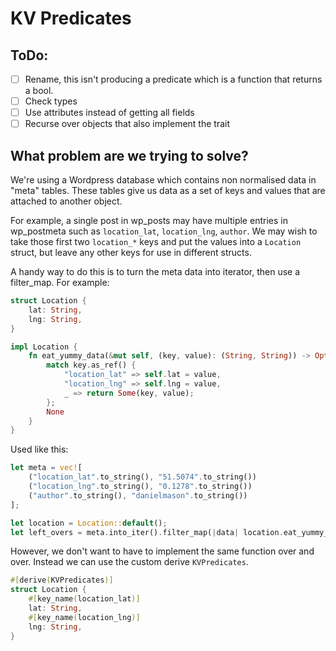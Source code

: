 KV Predicates
=============

ToDo:
-----

- [ ] Rename, this isn't producing a predicate which is a function that returns a bool.
- [ ] Check types
- [ ] Use attributes instead of getting all fields
- [ ] Recurse over objects that also implement the trait

What problem are we trying to solve?
------------------------------------

We're using a Wordpress database which contains non normalised data in "meta" tables. These tables give us data as a
set of keys and values that are attached to another object.

For example, a single post in wp_posts may have multiple entries in wp_postmeta such as `location_lat`, `location_lng`,
`author`. We may wish to take those first two `location_*` keys and put the values into a `Location` struct, but leave
any other keys for use in different structs.

A handy way to do this is to turn the meta data into iterator, then use a filter_map. For example:

```rust
struct Location {
    lat: String,
    lng: String,
}

impl Location {
    fn eat_yummy_data(&mut self, (key, value): (String, String)) -> Option<(String, String)> {
        match key.as_ref() {
            "location_lat" => self.lat = value,
            "location_lng" => self.lng = value,
            _ => return Some(key, value);
        };
        None
    }
}
```

Used like this:

```rust
let meta = vec![
    ("location_lat".to_string(), "51.5074".to_string())
    ("location_lng".to_string(), "0.1278".to_string())
    ("author".to_string(), "danielmason".to_string())
];

let location = Location::default();
let left_overs = meta.into_iter().filter_map(|data| location.eat_yummy_data(data));
```

However, we don't want to have to implement the same function over and over. Instead we can use the custom derive
`KVPredicates`.

```rust
#[derive(KVPredicates)]
struct Location {
    #[key_name(location_lat)]
    lat: String,
    #[key_name(location_lng)]
    lng: String,
}
```
